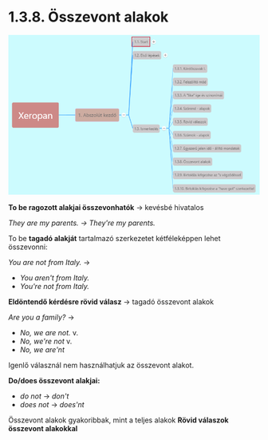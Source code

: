 # 1.3.8. Összevont alakok

![1.3](images/1.3.png)

**To be ragozott alakjai összevonhatók** -> kevésbé hivatalos

*They are my parents. -> They're my parents.*

To be **tagadó alakját** tartalmazó szerkezetet kétféleképpen lehet összevonni:

*You are not from Italy.* ->

* *You aren't from Italy.*
* *You're not from Italy.*

**Eldöntendő kérdésre rövid válasz** -> tagadó összevont alakok

*Are you a family?* ->

* *No, we are not.* v.
* *No, we're not* v.
* *No, we are'nt*

Igenlő válasznál nem használhatjuk az összevont alakot.

**Do/does összevont alakjai:**

* *do not* -> *don't*
* *does not* -> *does'nt*

Összevont alakok gyakoribbak, mint a teljes alakok
**Rövid válaszok összevont alakokkal**
